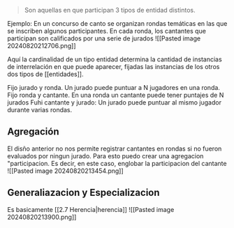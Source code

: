 > Son aquellas en que participan 3 tipos de entidad distintos.

Ejemplo: En un concurso de canto se organizan rondas temáticas en las que se inscriben algunos participantes. En cada ronda, los cantantes que participan son calificados por una serie de jurados
![[Pasted image 20240820212706.png]]

Aquí la cardinalidad de un tipo entidad determina la cantidad de instancias de interrelación en que puede aparecer, fijadas las instancias de los otros dos tipos de [[entidades]].

Fijo jurado y ronda. Un jurado puede puntuar a N jugadores en una ronda.
Fijo ronda y cantante. En una ronda un cantante puede tener puntajes de N jurados
Fuhi cantante y jurado: Un jurado puede puntuar al mismo jugador durante varias rondas.


## Agregación
El disño anterior no nos permite registrar cantantes en rondas si no fueron evaluados por ningun jurado. Para esto puedo crear una agregacion "participacion. Es decir, en este caso, englobar la participacion del cantante
![[Pasted image 20240820213454.png]]

## Generaliazacion y Especializacion 
Es basicamente [[2.7 Herencia|herencia]] 
![[Pasted image 20240820213900.png]]